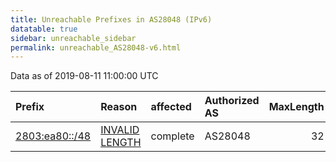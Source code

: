 ```yaml
---
title: Unreachable Prefixes in AS28048 (IPv6)
datatable: true
sidebar: unreachable_sidebar
permalink: unreachable_AS28048-v6.html
---
```


Data as of 2019-08-11 11:00:00 UTC


<div class="datatable-begin"></div>

| Prefix                                                 | Reason                                                                                                   | affected   | Authorized AS   |   MaxLength | Anchor                                         |   unreachable /48s |
|:-------------------------------------------------------|:---------------------------------------------------------------------------------------------------------|:-----------|:----------------|------------:|:-----------------------------------------------|-------------------:|
| [2803:ea80::/48](https://stat.ripe.net/2803:ea80::/48) | [INVALID LENGTH](https://rpki-validator.ripe.net/announcement-preview?asn=AS28048&prefix=2803:ea80::/48) | complete   | AS28048         |          32 | [LACNIC](unreachable_LACNIC_RPKI_Root-v6.html) |                  1 |

<div class="datatable-end"></div>